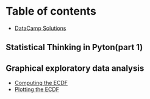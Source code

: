 # Table of contents

* [DataCamp Solutions](README.md)

## Statistical Thinking in Pyton\(part 1\) <a id="statisticalthinkinginpython"></a>

## Graphical exploratory data analysis

* [Computing the ECDF](graphical-exploratory-data-analysis/computing-the-ecdf.md)
* [Plotting the ECDF](graphical-exploratory-data-analysis/plotting-the-ecdf.md)

